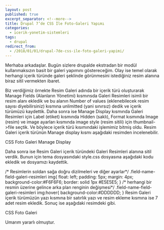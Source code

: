 ```yaml
---
layout: post
published: true
excerpt_separator: <!--more-->
title: Drupal 7’de CSS İle Foto-Galeri Yapımı
categories:
  - icerik-yonetim-sistemleri
tags:
  - drupal
redirect_from:
  - /2018/01/01/drupal-7de-css-ile-foto-galeri-yapimi/  
---
```

Merhaba arkadaşlar. Bugün sizlere drupalde ekstradan bir modül kullanmaksızın basit bir galeri yapımını göstereceğim. Olay ise temel olarak herhangi içerik türünde galeri şeklinde görünmesini istediğiniz resim alanına biraz sitil vermekten ibaret.

<!--more-->

Biz verdiğimiz örnekte Resim Galeri adında bir içerik türü oluşturarak Manage Fields (Alanların Yönetimi) kısmınsda Galeri Resimleri isimli bir resim alanı ekledik ve bu alanın Number of values (eklenebilecek resim sayısı diyebilirsiniz) kısmına unlimitted (yani sınırsız) dedik ve içerik türümüzü kaydettik. Daha sonra ise Manage Display kısmında Galeri Resimleri için Label (etiket) kısmında Hidden (saklı), Format kısmında Image (resim) ve image ayarları kısmında image style (resim sitili) için thumbnail->file seçtik. Ve böylece içerik türü kısımındaki işlemimiz bitmiş oldu. Resim Galeri içerik türünün Manage display kısmı aşağıdaki resimden incelenebilir.

CSS Foto Galeri Manage Display

Daha sonra ise Resim Galeri içerik türündeki Galeri Resimleri alanına sitil verdik. Bunun için tema dosyasındaki style.css dosyasına aşağıdaki kodu ekledik ve dosyamızı kaydettik.

/* Resimlerin soldan sağa doğru dizilmeleri ve diğer ayarlar*/
.field-name-field-galeri-resimleri img{
float: left;
padding: 5px;
margin: 4px;
background-color:#F6F6F6;
border: solid 1px #E5E5E5;
}
/* herhangi bir resmin üzerine gelince arka plan renginin değişmesi*/
.field-name-field-galeri-resimleri img:hover{
background-color:#DDDDDD;
}
Resim Galeri içerik türümüzün yazı kısmına bir satırlık yazı ve resim ekleme kısmına ise 7 adet resim ekledik. Sonuç ise aşağıdaki resimdeki gibi.

CSS Foto Galeri

Umarım yararlı olmuştur.
